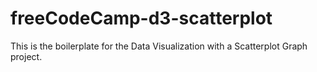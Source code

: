 # freeCodeCamp-d3-scatterplot
This is the boilerplate for the Data Visualization with a Scatterplot Graph project. 
